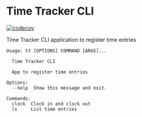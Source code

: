 # Time Tracker CLI
[![codecov](https://codecov.io/gh/israteneda/ttcli/branch/main/graph/badge.svg?token=TLLH7LGLJ0)](https://codecov.io/gh/israteneda/ttcli)

Time Tracker CLI application to register time entries

```
Usage: tt [OPTIONS] COMMAND [ARGS]...

  Time Tracker CLI

  App to register time entries

Options:
  --help  Show this message and exit.

Commands:
  clock  Clock in and clock out
  ls     List time entries
```

